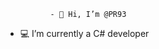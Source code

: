               - 👋 Hi, I’m @PR93
- :computer: I’m currently a C# developer              
  
  
    
    
       
     
            
    
      
         
          
   
     
  
